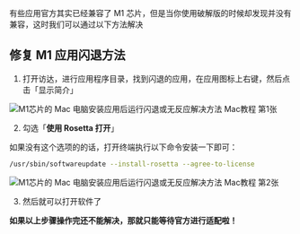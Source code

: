 有些应用官方其实已经兼容了 M1 芯片，但是当你使用破解版的时候却发现并没有兼容，这时我们可以通过以下方法解决

## 修复 M1 应用闪退方法

1. 打开访达，进行应用程序目录，找到闪退的应用，在应用图标上右键，然后点击「显示简介」

![M1芯片的 Mac 电脑安装应用后运行闪退或无反应解决方法 Mac教程 第1张](/Users/zhougaofeng/Desktop/Salute_系列/Salute_MacOS/img/5.jpg)

2. 勾选「**使用 Rosetta 打开**」

如果没有这个选项的的话，打开终端执行以下命令安装一下即可：

```bash
/usr/sbin/softwareupdate --install-rosetta --agree-to-license
```

![M1芯片的 Mac 电脑安装应用后运行闪退或无反应解决方法 Mac教程 第2张](/Users/zhougaofeng/Desktop/Salute_系列/Salute_MacOS/img/6.jpg)

3. 然后就可以打开软件了

**如果以上步骤操作完还不能解决，那就只能等待官方进行适配啦！**